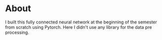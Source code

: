 # About
I built this fully connected neural network at the beginning of the semester from scratch using Pytorch. Here I didn't use any library for the data pre processing.  

